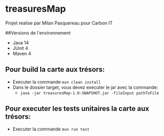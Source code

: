 # treasuresMap

Projet realise par Milan Pasquereau pour Carbon IT

##Versions de l'environnement
- Java 14
- JUnit 4
- Maven 4

## Pour build la carte aux trésors:
- Executer la commande `mvn clean install`
- Dans le dossier target, vous devez executer le jar avec la commande:
  - `java -jar treasuresMap-1.0-SNAPSHOT.jar -fileInput pathToFile`

## Pour executer les tests unitaires la carte aux trésors:
- Executer la commande `mvn run test`
